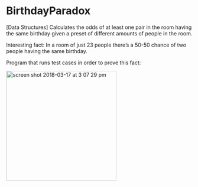 # BirthdayParadox
[Data Structures] Calculates the odds of at least one pair in the room having the same birthday given a preset of different amounts of people in the room.


Interesting fact: In a room of just 23 people there’s a 50-50 chance of two people having the same birthday.

Program that runs test cases in order to prove this fact:

<img width="298" alt="screen shot 2018-03-17 at 3 07 29 pm" src="https://user-images.githubusercontent.com/2395780/37560427-0ea830ba-29f5-11e8-890f-606dce0a7286.png">
